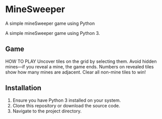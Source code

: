 
# MineSweeper
A simple mineSweeper game using Python

A simple mineSweeper game using Python 3.

## Game
HOW TO PLAY
Uncover tiles on the grid by selecting them.
Avoid hidden mines—if you reveal a mine, the game ends.
Numbers on revealed tiles show how many mines are adjacent.
Clear all non-mine tiles to win!


## Installation
1. Ensure you have Python 3 installed on your system.
2. Clone this repository or download the source code.
3. Navigate to the project directory.
